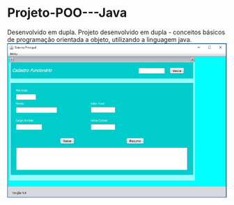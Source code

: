 # Projeto-POO---Java
Desenvolvido em dupla. 
Projeto desenvolvido em dupla - conceitos básicos de programação orientada a objeto, utilizando a linguagem java.
![Tela Principal](https://github.com/Samuel7971/Projeto-POO---Java/blob/master/Trabalho_Funcionario/src/main/java/trabalho1_poo/trabalho_funcionario/TelaTrabalhoPOO.PNG)
